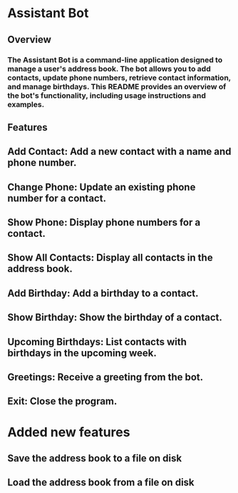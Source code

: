 # Assistant Bot

## Overview
### The Assistant Bot is a command-line application designed to manage a user's address book. The bot allows you to add contacts, update phone numbers, retrieve contact information, and manage birthdays. This README provides an overview of the bot's functionality, including usage instructions and examples.

## Features
## Add Contact: Add a new contact with a name and phone number.
## Change Phone: Update an existing phone number for a contact.
## Show Phone: Display phone numbers for a contact.
## Show All Contacts: Display all contacts in the address book.
## Add Birthday: Add a birthday to a contact.
## Show Birthday: Show the birthday of a contact.
## Upcoming Birthdays: List contacts with birthdays in the upcoming week.
## Greetings: Receive a greeting from the bot.
## Exit: Close the program.


# Added new features
## Save the address book to a file on disk
## Load the address book from a file on disk

